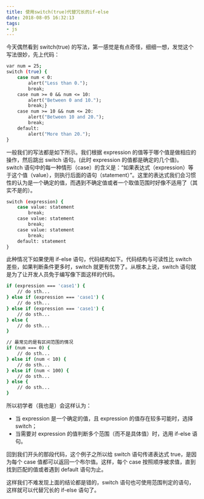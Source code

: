 ```yaml
---
title: 使用switch(true)代替冗长的if-else
date: 2018-08-05 16:32:13
tags:
- js
---
```


今天偶然看到 switch(true) 的写法，第一感觉是有点奇怪，细细一想，发觉这个写法很妙，先上代码：

```bash
var num = 25;
switch (true) {
    case num < 0:
        alert("Less than 0.");
        break;
    case num >= 0 && num <= 10:
        alert("Between 0 and 10.");
        break;}
    case num >= 10 && num <= 20:
        alert("Between 10 and 20.");
        break;
    default:
        alert("More than 20.");
}
```

<!-- more -->
一般我们的写法都是如下所示。我们根据 expression 的值等于哪个值是做相应的操作，然后跳出 switch 语句。(此时 expression 的值都是确定的几个值)。switch 语句中的每一种情形（case）的含义是：“如果表达式（expression）等于这个值（value），则执行后面的语句（statement）”。这里的表达式我们会习惯性的认为是一个确定的值，而遇到不确定值或者一个取值范围时好像不适用了（其实不是的）。

```bash
switch (expression) {
    case value: statement
        break;
    case value: statement
        break;
    case value: statement
        break;
    default: statement
}
```

此种情况下如果使用 if-else 语句，代码结构如下。代码结构与可读性比 switch 差些，如果判断条件更多时，switch 就更有优势了。从根本上说，switch 语句就是为了让开发人员免于编写像下面这样的代码。

```bash
if (expression === 'case1') {
    // do sth...
} else if (expression === 'case1') {
    // do sth...
} else if (expression === 'case1') {
    // do sth...
} else {
    // do sth...
}

// 最常见的是有区间范围的情况
if (num === 0) {
    // do sth...
} else if (num < 10) {
    // do sth...
} else if (num < 100) {
    // do sth...
} else {
    // do sth...
}
```

所以初学者（我也是）会这样认为：

- 当 expression 是一个确定的值，且 expression 的值存在较多可能时，选择 switch；
- 当需要对 expression 的值判断多个范围（而不是具体值）时，选用 if-else 语句。

回到我们开头的那段代码，这个例子之所以给 switch 语句传递表达式 true，是因为每个 case 值都可以返回一个布尔值。这样，每个 case 按照顺序被求值，直到找到匹配的值或者遇到 default 语句为止。

这样我们不难发现上面的结论都是错的，switch 语句也可使用范围判定的语句，这样就可以代替冗长的 if-else 语句了。
